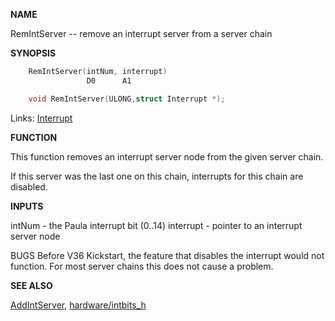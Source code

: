 
**NAME**

RemIntServer -- remove an interrupt server from a server chain

**SYNOPSIS**

```c
    RemIntServer(intNum, interrupt)
                 D0      A1

    void RemIntServer(ULONG,struct Interrupt *);

```
Links: [Interrupt](_OOXC) 

**FUNCTION**

This function removes an interrupt server node from the given
server chain.

If this server was the last one on this chain, interrupts for this
chain are disabled.

**INPUTS**

intNum - the Paula interrupt bit (0..14)
interrupt - pointer to an interrupt server node

BUGS
Before V36 Kickstart, the feature that disables the interrupt
would not function.  For most server chains this does not
cause a problem.

**SEE ALSO**

[AddIntServer](AddIntServer), [hardware/intbits_h](_OOCE)
